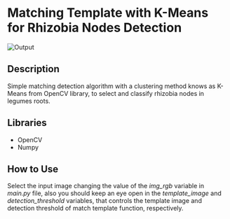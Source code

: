 # Matching Template with K-Means for Rhizobia Nodes Detection

![Output](https://i.ibb.co/85KmDMm/Captura-de-tela-de-2020-01-02-13-20-49.png)

## Description

Simple matching detection algorithm with a clustering method knows as K-Means from OpenCV library, to select and classify rhizobia nodes in legumes roots. 

## Libraries

- OpenCV
- Numpy

## How to Use

Select the input image changing the value of the *img_rgb* variable in *main.py* file, also you should keep an eye open in the *template_image*
and *detection_threshold* variables, that controls the template image and detection threshold of match template function, respectively. 



